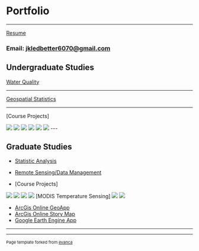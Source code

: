 # Portfolio

---
[Resume](/pdf/Resume3.pdf)

### Email: jkledbetter6070@gmail.com


## Undergraduate Studies 

[Water Quality](/pdf/Lake_of_Egypt_Water_Quality.pdf)

---
[Geospatial Statistics](/pdf/Statistical_Analysis_of_COVID-19_in_Illinois.pdf)

---
[Course Projects]

<img src="images/2005.jpg?raw=true"/>
<img src="images/2006.jpg?raw=true"/>
<img src="images/Change.jpg?raw=true"/>
<img src="images/Chicago_airport_noise.jpg?raw=true"/>
<img src="images/Ohare_Stand_Dist.jpg?raw=true"/>
<img src="images/ex2.jpg?raw=true"/>
---

## Graduate Studies

- [Statistic Analysis](/pdf/Lighting_and_Seizures.pdf)
- [Remote Sensing/Data Management](/pdf/Term_Project.pdf)

- [Course Projects]

<img src="images/Clustering.jpg?raw=true"/>
<img src="images/Tulsa_CO_block_asian.jpg?raw=true"/>
<img src="images/Population.jpg?raw=true"/>
<img src="images/Penny_Royal_Kriging.jpg?raw=true"/>
[MODIS Temperature Sensing]
<img src="images/African_Seasonal_Change.gif?raw=true"/>
<img src="images/Roi_new.png?raw=true"/>



- [ArcGis Online GeoApp](https://www.arcgis.com/apps/dashboards/5c51c534a9764ae3b396d8aec6325cb9)
- [ArcGis Online Story Map](https://storymaps.arcgis.com/stories/5eb14a6efafb456d9710a5ef45b204d9)
- [Google Earth Engine App](https://Jkledbetter.users.earthengine.app/view/pre-and-post-wildfire)

---




---
<p style="font-size:11px">Page template forked from <a href="https://github.com/evanca/quick-portfolio">evanca</a></p>
<!-- Remove above link if you don't want to attibute -->

